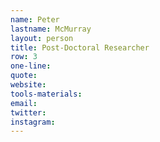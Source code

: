 ```yaml
---
name: Peter
lastname: McMurray
layout: person
title: Post-Doctoral Researcher
row: 3
one-line: 
quote: 
website:
tools-materials:
email:
twitter:
instagram:
---
```

